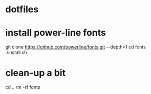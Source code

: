 # dotfiles

# install power-line fonts
git clone https://github.com/powerline/fonts.git --depth=1
cd fonts
./install.sh
# clean-up a bit
cd ..
rm -rf fonts
